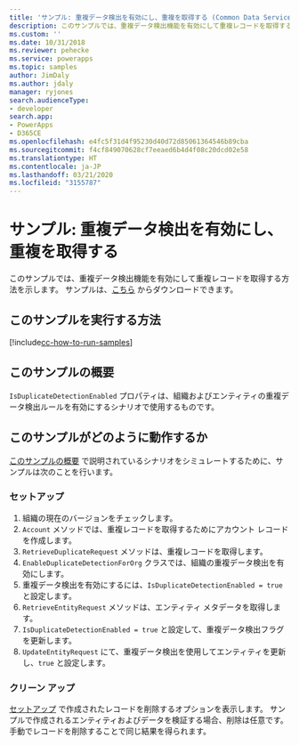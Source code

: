 ```yaml
---
title: 'サンプル: 重複データ検出を有効にし、重複を取得する (Common Data Service) | Microsoft Docs'
description: このサンプルでは、重複データ検出機能を有効にして重複レコードを取得する方法を示します。
ms.custom: ''
ms.date: 10/31/2018
ms.reviewer: pehecke
ms.service: powerapps
ms.topic: samples
author: JimDaly
ms.author: jdaly
manager: ryjones
search.audienceType:
- developer
search.app:
- PowerApps
- D365CE
ms.openlocfilehash: e4fc5f31d4f95230d40d72d85061364546b89cba
ms.sourcegitcommit: f4cf849070628cf7eeaed6b4d4f08c20dcd02e58
ms.translationtype: HT
ms.contentlocale: ja-JP
ms.lasthandoff: 03/21/2020
ms.locfileid: "3155787"
---
```

# <a name="sample-enable-duplicate-detection-and-retrieve-duplicates"></a>サンプル: 重複データ検出を有効にし、重複を取得する

<!-- https://docs.microsoft.com/dynamics365/customer-engagement/developer/org-service/sample-enable-duplicate-detection-and-retrieve-duplicates -->

このサンプルでは、重複データ検出機能を有効にして重複レコードを取得する方法を示します。 サンプルは、[こちら](https://github.com/Microsoft/PowerApps-Samples/tree/master/cds/orgsvc/C%23/EnableDuplicateDetection) からダウンロードできます。

## <a name="how-to-run-this-sample"></a>このサンプルを実行する方法

[!include[cc-how-to-run-samples](../../includes/cc-how-to-run-samples.md)]

## <a name="what-this-sample-does"></a>このサンプルの概要

`IsDuplicateDetectionEnabled` プロパティは、組織およびエンティティの重複データ検出ルールを有効にするシナリオで使用するものです。

## <a name="how-this-sample-works"></a>このサンプルがどのように動作するか

[このサンプルの概要](#what-this-sample-does) で説明されているシナリオをシミュレートするために、サンプルは次のことを行います。

### <a name="setup"></a>セットアップ

1. 組織の現在のバージョンをチェックします。
1. `Account` メソッドでは、重複レコードを取得するためにアカウント レコードを作成します。
1. `RetrieveDuplicateRequest` メソッドは、重複レコードを取得します。 
1. `EnableDuplicateDetectionForOrg` クラスでは、組織の重複データ検出を有効にします。 
1. 重複データ検出を有効にするには、`IsDuplicateDetectionEnabled = true` と設定します。
1. `RetrieveEntityRequest` メソッドは、エンティティ メタデータを取得します。 
1. `IsDuplicateDetectionEnabled = true` と設定して、重複データ検出フラグを更新します。
1. `UpdateEntityRequest` にて、重複データ検出を使用してエンティティを更新し、`true` と設定します。

### <a name="clean-up"></a>クリーン アップ

[セットアップ](#setup) で作成されたレコードを削除するオプションを表示します。 サンプルで作成されるエンティティおよびデータを検証する場合、削除は任意です。 手動でレコードを削除することで同じ結果を得られます。

